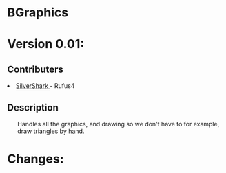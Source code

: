<h1>BGraphics</h1>
<h1>Version 0.01:</h1>
<h2>Contributers</h2>

<u1>

<li> <a href="https://www.example.com"> SilverShark </a> - Rufus4  </li>
</u1>
<h2>Description</h2>
<ul>
<p> Handles all the graphics, and drawing so we don't have to for example, draw triangles by hand.</p>

</ul>

<h1>Changes:</h1>
<ul>

</ul>